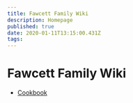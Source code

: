 ```yaml
---
title: Fawcett Family Wiki
description: Homepage
published: true
date: 2020-01-11T13:15:00.431Z
tags:
---
```


# Fawcett Family Wiki

- [Cookbook](cookbook)
